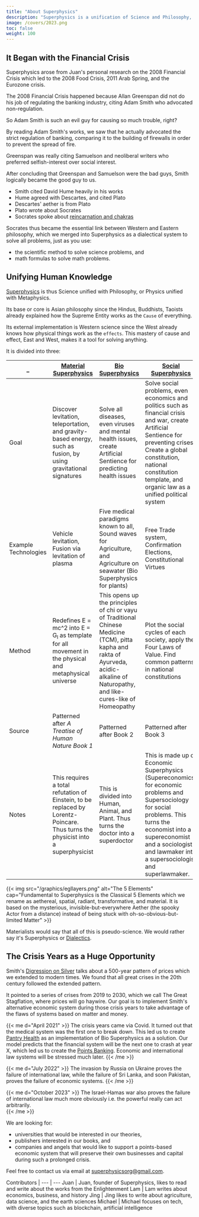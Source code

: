 ```yaml
---
title: "About Superphysics"
description: "Superphysics is a unification of Science and Philosophy, Physics with Metaphysics, Matter with the Aether."
image: /covers/2023.png
toc: false
weight: 100
---
```


## It Began with the Financial Crisis 

Superphysics arose from Juan's personal research on the 2008 Financial Crisis which led to the 2008 Food Crisis, 2011 Arab Spring, and the Eurozone crisis.

The 2008 Financial Crisis happened because Allan Greenspan did not do his job of regulating the banking industry, citing Adam Smith who advocated non-regulation. 

So Adam Smith is such an evil guy for causing so much trouble, right?

By reading Adam Smith's works, we saw that he actually advocated the strict regulation of banking, comparing it to the building of firewalls in order to prevent the spread of fire. 

Greenspan was really citing Samuelson and neoliberal writers who preferred selfish-interest over social interest.

After concluding that Greenspan and Samuelson were the bad guys, Smith logically became the good guy to us. 
- Smith cited David Hume heavily in his works
- Hume agreed with Descartes, and cited Plato
- Descartes' aether is from Plato
- Plato wrote about Socrates
- Socrates spoke about [reincarnation and chakras](/research/socrates/simple-republic/book-10/chapter-4)

Socrates thus became the essential link between Western and Eastern philosophy, which we merged into Superphysics as a dialectical system to solve all problems, just as you use:
- the scientific method to solve science problems, and
- math formulas to solve math problems.


## Unifying Human Knowledge

[Superphysics](/superphysics/principles/chapter-10) is thus Science unified with Philosophy, or Physics unified with Metaphysics. 

Its base or core is Asian philosophy since the Hindus, Buddhists, Taoists already explained how the Supreme Entity works as the `Cause` of everything. 

Its external implementation is Western science since the West already knows how physical things work as the `effects`. This mastery of cause and effect, East and West, makes it a tool for solving anything.  

It is divided into three:

_ | [Material Superphysics](/material) | [Bio Superphysics](/bio) | [Social Superphysics](/social)
--- | --- | --- | ---
Goal | Discover levitation, teleportation, and gravity-based energy, such as fusion, by using gravitational signatures | Solve all diseases, even viruses and mental health issues, create Artificial Sentience for predicting health issues  | Solve social problems, even economics and politics such as financial crisis and war, create Artificial Sentience for preventing crises. Create a global constitution, national constitution template, and organic law as a unified political system
Example Technologies | Vehicle levitation, Fusion via levitation of plasma | Five medical paradigms known to all, Sound waves for Agriculture, and Agriculture on seawater (Bio Superphysics for plants) | Free Trade system, Confirmation Elections, Constitutional Virtues 
Method | Redefines E = mc^2  into E = G<sub>l</sub>  as template for all movement in the physical and metaphysical universe | This opens up the principles of chi or vayu of Traditional Chinese Medicine (TCM), pitta kapha and rakta of Ayurveda, acidic-alkaline of Naturopathy, and like-cures-like of Homeopathy | Plot the social cycles of each society, apply the Four Laws of Value. Find common patterns in national constitutions
Source | Patterned after *A Treatise of Human Nature Book 1* | Patterned after Book 2 | Patterned after Book 3
Notes | This requires a total refutation of Einstein, to be replaced by Lorentz-Poincare. Thus turns the physicist into a superphysicist  | This is divided into Human, Animal, and Plant. Thus turns the doctor into a superdoctor | This is made up of Economic Superphysics (Supereconomics) for economic problems and Supersociology for social problems. This turns the economist into a supereconomist and a sociologist and lawmaker into a supersociologist and superlawmaker.


{{< img src="/graphics/egllayers.png" alt="The 5 Elements" cap="Fundamental to Superphysics is the Classical 5 Elements which we rename as aethereal, spatial, radiant, transformative, and material. It is based on the mysterious, invisible-but-everywhere Aether (the spooky Actor from a distance) instead of being stuck with oh-so-obvious-but-limited Matter" >}}


Materialists would say that all of this is pseudo-science. We would rather say it's Superphysics or [Dialectics](/superphysics/principles/chapter-11).


## The Crisis Years as a Huge Opportunity

Smith's [Digression on Silver](/research/smith/wealth-of-nations/book-1/chapter-11/part-3b-d1a1/) talks about a 500-year pattern of prices which we extended to modern times. We found that all great crises in the 20th century followed the extended pattern.

It pointed to a series of crises from 2019 to 2030, which we call The Great Stagflation, where prices will go haywire. Our goal is to implement Smith's alternative economic system during those crisis years to take advantage of the flaws of systems based on matter and money.
 <!-- as "The Overhaul" because current systems will break down during those times. -->


{{< me d="April 2021" >}}
The crisis years came via Covid. It turned out that the medical system was the first one to break down. This led us to create [Pantry Health](https://pantrypoints.com/trisactions/health) as an implementation of Bio Superphysics as a solution. Our model predicts that the financial system will be the next one to crash at year X, which led us to create the [Points Banking](https://pantrypoints.com/trisactions/banking). Economic and international law systems will be stressed much later.
{{< /me >}}


{{< me d="July 2022" >}}
The invasion by Russia on Ukraine proves the failure of international law, while the failure of Sri Lanka, and soon Pakistan, proves the failure of economic systems.
{{< /me >}}

{{< me d="October 2023" >}}
The Israel-Hamas war also proves the failure of international law much more obviously i.e. the powerful really can act arbitrarily.  
{{< /me >}}


<!-- This will be the pattern unless people drop Neoclassical Economics (selfish-interest, marginal utility, profit maximization, equity investments, and liquidity preference) and national interest, and switch to Classical Economics (common interest, life purpose, dharma, social lending, and goal preference). -->

We are looking for:
- universities that would be interested in our theories,
- publishers interested in our books, and 
- companies and angels that would like to support a points-based economic system that will preserve their own businesses and capital during such a prolonged crisis. 

Feel free to contact us via email at superphysicsorg@gmail.com. 


Contributors | 
--- | ---
Juan | Juan, founder of Superphysics, likes to read and write about the works from the Enlightenment
Lam | Lam writes about economics, business, and history
Jing | Jing likes to write about agriculture, data science, and the earth sciences
Michael | Michael focuses on tech, with diverse topics such as blockchain, artificial intelligence   